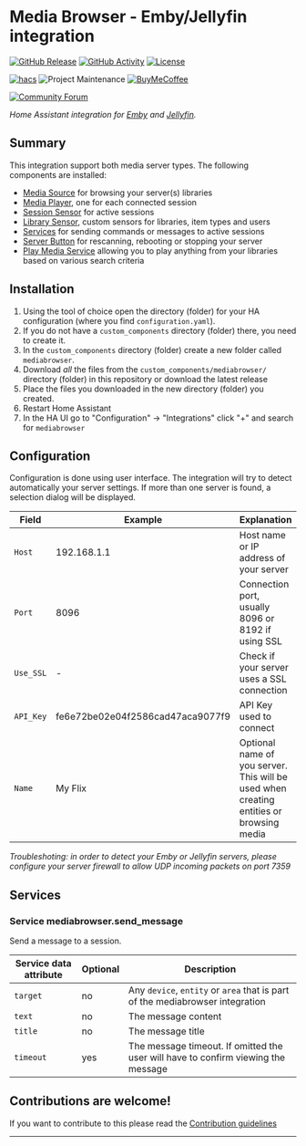 # Media Browser - Emby/Jellyfin integration

[![GitHub Release][releases-shield]][releases]
[![GitHub Activity][commits-shield]][commits]
[![License][license-shield]](LICENSE)

[![hacs][hacsbadge]][hacs]
![Project Maintenance][maintenance-shield]
[![BuyMeCoffee][buymecoffeebadge]][buymecoffee]

[![Community Forum][forum-shield]][forum]

_Home Assistant integration for [Emby][emby] and [Jellyfin][jellyfin]._


## Summary

This integration support both media server types. The following components are installed:
- [Media Source][mediasource] for browsing your server(s) libraries
- [Media Player][mediaplayer], one for each connected session
- [Session Sensor][sensor] for active sessions
- [Library Sensor][sensor], custom sensors for libraries, item types and users
- [Services][services] for sending commands or messages to active sessions
- [Server Button][button] for rescanning, rebooting or stopping your server
- [Play Media Service][play_media] allowing you to play anything from your libraries based on various search criteria





## Installation

1. Using the tool of choice open the directory (folder) for your HA configuration (where you find `configuration.yaml`).
1. If you do not have a `custom_components` directory (folder) there, you need to create it.
1. In the `custom_components` directory (folder) create a new folder called `mediabrowser`.
1. Download _all_ the files from the `custom_components/mediabrowser/` directory (folder) in this repository or download the latest release
1. Place the files you downloaded in the new directory (folder) you created.
1. Restart Home Assistant
1. In the HA UI go to "Configuration" -> "Integrations" click "+" and search for `mediabrowser`

## Configuration

Configuration is done using user interface. The integration will try to detect automatically your server settings.
If more than one server is found, a selection dialog will be displayed.

|Field|Example|Explanation|
|--|--|--|
|`Host`|192.168.1.1|Host name or IP address of your server|
|`Port`|8096|Connection port, usually 8096 or 8192 if using SSL
|`Use_SSL`|-|Check if your server uses a SSL connection
|`API_Key`|fe6e72be02e04f2586cad47aca9077f9|API Key used to connect
|`Name`|My Flix|Optional name of you server. This will be used when creating entities or browsing media

_Troubleshoting: in order to detect your Emby or Jellyfin servers, please configure your server firewall to allow UDP incoming packets on port 7359_

## Services
### Service mediabrowser.send_message
Send a message to a session. 

|Service data attribute|Optional|Description|
|-|-|-|
|`target`|no|Any `device`, `entity` or `area` that is part of the mediabrowser integration|
|`text`|no|The message content
|`title`|no|The message title
|`timeout`|yes|The message timeout. If omitted the user will have to confirm viewing the message|

## Contributions are welcome!

If you want to contribute to this please read the [Contribution guidelines](CONTRIBUTING.md)

***

[emby]: https://emby.media
[jellyfin]: https://jellyfin.org
[buymecoffee]: https://www.buymeacoffee.com/rumbu13
[buymecoffeebadge]: https://img.shields.io/badge/buy%20me%20a%20coffee-donate-yellow.svg?style=for-the-badge
[commits-shield]: https://img.shields.io/github/commit-activity/y/rumbu13/ha-mediabrowser.svg?style=for-the-badge
[commits]: https://github.com/rumbu13/ha-mediabrowser/commits/main
[hacs]: https://github.com/hacs/integration
[hacsbadge]: https://img.shields.io/badge/HACS-Custom-orange.svg?style=for-the-badge
[forum-shield]: https://img.shields.io/badge/community-forum-brightgreen.svg?style=for-the-badge
[forum]: https://community.home-assistant.io/
[license-shield]: https://img.shields.io/github/license/rumbu13/ha-mediabrowser.svg?style=for-the-badge
[maintenance-shield]: https://img.shields.io/badge/maintainer-rumbu13-blue.svg?style=for-the-badge
[releases-shield]: https://img.shields.io/github/release/rumbu13/ha-mediabrowser.svg?style=for-the-badge
[releases]: https://github.com/rumbu13/ha-mediabrowser/releases

[services]: #services
[mediasource]: https://www.home-assistant.io/integrations/#media-source
[mediaplayer]: https://www.home-assistant.io/integrations/#media-player
[sensor]: https://www.home-assistant.io/integrations/#sensor
[button]: https://www.home-assistant.io/integrations/#button
[play_media]: https://www.home-assistant.io/integrations/media_player/#service-media_playerplay_media
